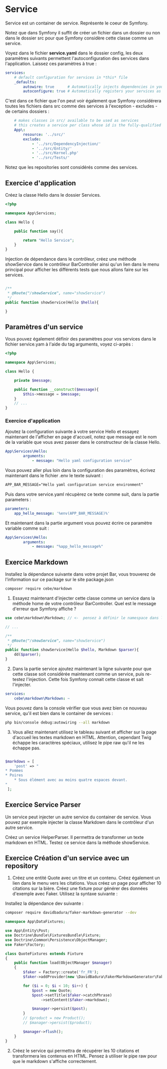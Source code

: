 # Service

Service est un container de service. Représente le coeur de Symfony.

Notez que dans Symfony il suffit de créer un fichier dans un dossier ou non dans le dossier src pour que Symfony considère cette classe comme un service.

Voyez dans le fichier **service.yaml** dans le dossier config, les deux paramètres suivants permettent l'autoconfiguration des services dans l'application. Laissez ces paramètres à true :

```yaml
services:
    # default configuration for services in *this* file
    _defaults:
        autowire: true      # Automatically injects dependencies in your services.
        autoconfigure: true # Automatically registers your services as commands, event subscribers, etc.
```

C'est dans ce fichier que l'on peut voir également que Symfony considérera toutes les fichiers dans src comme des services à l'exception - excludes - de certains dossiers :

```yaml
    # makes classes in src/ available to be used as services
    # this creates a service per class whose id is the fully-qualified class name
    App\:
        resource: '../src/'
        exclude:
            - '../src/DependencyInjection/'
            - '../src/Entity/'
            - '../src/Kernel.php'
            - '../src/Tests/'
```

Notez que les repositories sont considérés comme des services.

## Exercice d'application

Créez la classe Hello dans le dossier Services.

```php
<?php

namespace App\Services;

class Hello {

    public function say(){

        return "Hello Service";
    }
}
```

Injection de dépendance dans le contrôleur, créez une méthode showService dans le contrôleur BarController ainsi qu'un lien dans le menu principal pour afficher les différents tests que nous allons faire sur les services.

```php

/**
 * @Route("/showService", name="showService")
 */
public function showService(Hello $hello){

}
```

## Paramètres d'un service

Vous pouvez également définir des paramètres pour vos services dans le fichier service.yam à l'aide du tag arguments, voyez ci-arpès :

```php
<?php

namespace App\Services;

class Hello {

    private $message;

    public function __construct($message){
        $this->message = $message;
    }
    // ...
}
```

### Exercice d'application

Ajoutez la configuration suivante à votre service Hello et essayez maintenant de l'afficher en page d'accueil, notez que message est le nom de la variable que vous avez passer dans le constructeur de la classe Hello.

```yaml
App\Services\Hello:
        arguments:
            - message: "Hello yaml configuration service"
```

Vous pouvez aller plus loin dans la configuration des paramètres, écrivez maintenant dans le fichier .env le texte suivant :

```txt
APP_BAR_MESSAGE="Hello yaml configuration service environment"
```

Puis dans votre service.yaml récupèrez ce texte comme suit, dans la partie parameters :

```yaml
parameters:
    app_hello_message: '%env(APP_BAR_MESSAGE)%'
```

Et maintenant dans la partie argument vous pouvez écrire ce paramètre variable comme suit :

```yaml
App\Services\Hello:
        arguments:
            - message: "%app_hello_message%"
```

## Exercice Markdown

Installez la dépendance suivante dans votre projet Bar, vous trouverez de l'information sur ce package sur le site package.json

```bash
composer require cebe/markdown
```

1. Essayez maintenant d'injecter cette classe comme un service dans la méthode home de votre contrôleur BarController. Quel est le message d'erreur que Symfony affiche ?

```php
use cebe\markdown\Markdown; // <-  pensez à définir le namespace dans le contrôleur

// ...

/**
 * @Route("/showService", name="showService")
 */
public function showService(Hello $hello, Markdown $parser){
    dd($parser);
}
```

2. Dans la partie service ajoutez maintenant la ligne suivante pour que cette classe soit considérée maintenant comme un service, puis re-testez l'injection. Cette fois Symfony connait cette classe et sait l'injecter.

```yaml
services:
    cebe\markdown\Markdown: ~
```

Vous pouvez dans la console vérifier que vous avez bien ce nouveau service, qu'il est bien dans le container de services :

```bash
php bin/console debug:autowiring --all markdown
```

3. Vous allez maintenant utilisez le tableau suivant et afficher sur la page d'accueil les textes markdown en HTML. Attention, cependant Twig échappe les caractères spéciaux, utilisez le pipe raw qu'il ne les échappe pas.

```php

$markdows = [
    'post' => "
* Pommes
* Poires
    * Sous élément avec au moins quatre espaces devant.
"
 ];
```

## Exercice Service Parser

Un service peut injecter un autre service du container de service. Vous pouvez par exemple injecter la classe Markdown dans le contrôleur d'un autre service.

Créez un service HelperParser. Il permettra de transformer un texte markdown en HTML. Testez ce service dans la méthode showService.

## Exercice Création d'un service avec un repository

1. Créez une entité Quote avec un titre et un contenu. Créez également un lien dans le menu vers les citations. Vous créez un page pour afficher 10 citations sur la bière. Créez une fixture pour générer des données d'exemple avec Faker. Utilisez la syntaxe suivante :

Installez la dépendance dev suivante :

```bash
composer require davidbadura/faker-markdown-generator --dev
```

```php
namespace App\DataFixtures;

use App\Entity\Post;
use Doctrine\Bundle\FixturesBundle\Fixture;
use Doctrine\Common\Persistence\ObjectManager;
use Faker\Factory;

class QuoteFixtures extends Fixture
{
    public function load(ObjectManager $manager)
    {
        $faker = Factory::create('fr_FR');
        $faker->addProvider(new \DavidBadura\FakerMarkdownGenerator\FakerProvider($faker));

        for ($i = 0; $i < 10; $i++) {
            $post = new Quote;
            $post->setTitle($faker->catchPhrase)
                ->setContent($faker->markdown);

            $manager->persist($post);
        }
        // $product = new Product();
        // $manager->persist($product);

        $manager->flush();
    }
}
```

2. Créez le service qui permettra de récupérer les 10 citations et transformera les contenus en HTML. Pensez à utiliser le pipe raw pour que le markdown s'affiche correctement. 
